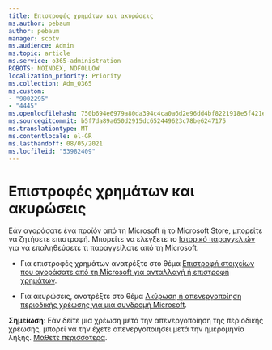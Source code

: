 ```yaml
---
title: Επιστροφές χρημάτων και ακυρώσεις
ms.author: pebaum
author: pebaum
manager: scotv
ms.audience: Admin
ms.topic: article
ms.service: o365-administration
ROBOTS: NOINDEX, NOFOLLOW
localization_priority: Priority
ms.collection: Adm_O365
ms.custom:
- "9002295"
- "4445"
ms.openlocfilehash: 750b694e6979a80da394c4ca0a6d2e96dd4bf8221918e5f421ea01b0b588157e
ms.sourcegitcommit: b5f7da89a650d2915dc652449623c78be6247175
ms.translationtype: MT
ms.contentlocale: el-GR
ms.lasthandoff: 08/05/2021
ms.locfileid: "53982409"
---
```

# <a name="refunds-and-cancellations"></a>Επιστροφές χρημάτων και ακυρώσεις

Εάν αγοράσατε ένα προϊόν από τη Microsoft ή το Microsoft Store, μπορείτε να ζητήσετε επιστροφή. Μπορείτε να ελέγξετε το [Ιστορικό παραγγελιών](https://account.microsoft.com/billing/orders/) για να επαληθεύσετε τι παραγγείλατε από τη Microsoft. 

- Για επιστροφές χρημάτων ανατρέξτε στο θέμα [Επιστροφή στοιχείων που αγοράσατε από τη Microsoft για ανταλλαγή ή επιστροφή χρημάτων](https://support.microsoft.com/help/10558).

- Για ακυρώσεις, ανατρέξτε στο θέμα [Ακύρωση ή απενεργοποίηση περιοδικής χρέωσης για μια συνδρομή Microsoft](https://support.microsoft.com/help/4027815).

**Σημείωση**: Εάν δείτε μια χρέωση μετά την απενεργοποίηση της περιοδικής χρέωσης, μπορεί να την έχετε απενεργοποιήσει μετά την ημερομηνία λήξης. [Μάθετε περισσότερα](https://support.microsoft.com/help/10640). 